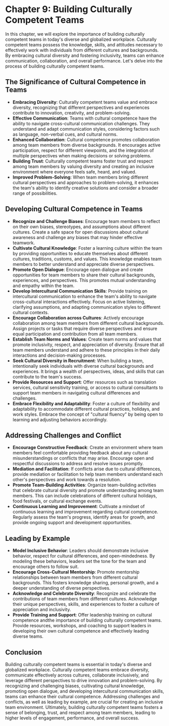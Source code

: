 Chapter 9: Building Culturally Competent Teams
==============================================

In this chapter, we will explore the importance of building culturally competent teams in today's diverse and globalized workplace. Culturally competent teams possess the knowledge, skills, and attitudes necessary to effectively work with individuals from different cultures and backgrounds. By embracing cultural diversity and fostering inclusivity, teams can enhance communication, collaboration, and overall performance. Let's delve into the process of building culturally competent teams.

The Significance of Cultural Competence in Teams
------------------------------------------------

* **Embracing Diversity**: Culturally competent teams value and embrace diversity, recognizing that different perspectives and experiences contribute to innovation, creativity, and problem-solving.
* **Effective Communication**: Teams with cultural competence have the ability to navigate cross-cultural communication challenges. They understand and adapt communication styles, considering factors such as language, non-verbal cues, and cultural norms.
* **Enhanced Collaboration**: Cultural competence promotes collaboration among team members from diverse backgrounds. It encourages active participation, respect for different viewpoints, and the integration of multiple perspectives when making decisions or solving problems.
* **Building Trust**: Culturally competent teams foster trust and respect among team members by valuing diversity and creating an inclusive environment where everyone feels safe, heard, and valued.
* **Improved Problem-Solving**: When team members bring different cultural perspectives and approaches to problem-solving, it enhances the team's ability to identify creative solutions and consider a broader range of possibilities.

Developing Cultural Competence in Teams
---------------------------------------

* **Recognize and Challenge Biases**: Encourage team members to reflect on their own biases, stereotypes, and assumptions about different cultures. Create a safe space for open discussions about cultural awareness and challenge any biases that may hinder effective teamwork.
* **Cultivate Cultural Knowledge**: Foster a learning culture within the team by providing opportunities to educate themselves about different cultures, traditions, customs, and values. This knowledge enables team members to better understand and appreciate diverse perspectives.
* **Promote Open Dialogue**: Encourage open dialogue and create opportunities for team members to share their cultural backgrounds, experiences, and perspectives. This promotes mutual understanding and empathy within the team.
* **Develop Intercultural Communication Skills**: Provide training on intercultural communication to enhance the team's ability to navigate cross-cultural interactions effectively. Focus on active listening, clarifying assumptions, and adapting communication styles to different cultural contexts.
* **Encourage Collaboration across Cultures**: Actively encourage collaboration among team members from different cultural backgrounds. Assign projects or tasks that require diverse perspectives and ensure equal participation and contribution from all team members.
* **Establish Team Norms and Values**: Create team norms and values that promote inclusivity, respect, and appreciation of diversity. Ensure that all team members understand and adhere to these principles in their daily interactions and decision-making processes.
* **Seek Cultural Diversity in Recruitment**: When building a team, intentionally seek individuals with diverse cultural backgrounds and experiences. It brings a wealth of perspectives, ideas, and skills that can contribute to the team's success.
* **Provide Resources and Support**: Offer resources such as translation services, cultural sensitivity training, or access to cultural consultants to support team members in navigating cultural differences and challenges.
* **Embrace Flexibility and Adaptability**: Foster a culture of flexibility and adaptability to accommodate different cultural practices, holidays, and work styles. Embrace the concept of "cultural fluency" by being open to learning and adjusting behaviors accordingly.

Addressing Challenges and Conflict
----------------------------------

* **Encourage Constructive Feedback**: Create an environment where team members feel comfortable providing feedback about any cultural misunderstandings or conflicts that may arise. Encourage open and respectful discussions to address and resolve issues promptly.
* **Mediation and Facilitation**: If conflicts arise due to cultural differences, provide mediation or facilitation to help team members understand each other's perspectives and work towards a resolution.
* **Promote Team-Building Activities**: Organize team-building activities that celebrate cultural diversity and promote understanding among team members. This can include celebrations of different cultural holidays, food festivals, or cultural exchange events.
* **Continuous Learning and Improvement**: Cultivate a mindset of continuous learning and improvement regarding cultural competence. Regularly assess the team's progress, identify areas for growth, and provide ongoing support and development opportunities.

Leading by Example
------------------

* **Model Inclusive Behavior**: Leaders should demonstrate inclusive behavior, respect for cultural differences, and open-mindedness. By modeling these behaviors, leaders set the tone for the team and encourage others to follow suit.
* **Encourage Cross-Cultural Mentorship**: Promote mentorship relationships between team members from different cultural backgrounds. This fosters knowledge sharing, personal growth, and a deeper understanding of diverse perspectives.
* **Acknowledge and Celebrate Diversity**: Recognize and celebrate the contributions of team members from different cultures. Acknowledge their unique perspectives, skills, and experiences to foster a culture of appreciation and inclusivity.
* **Provide Training and Support**: Offer leadership training on cultural competence andthe importance of building culturally competent teams. Provide resources, workshops, and coaching to support leaders in developing their own cultural competence and effectively leading diverse teams.

Conclusion
----------

Building culturally competent teams is essential in today's diverse and globalized workplace. Culturally competent teams embrace diversity, communicate effectively across cultures, collaborate inclusively, and leverage different perspectives to drive innovation and problem-solving. By recognizing and challenging biases, cultivating cultural knowledge, promoting open dialogue, and developing intercultural communication skills, teams can enhance their cultural competence. Addressing challenges and conflicts, as well as leading by example, are crucial for creating an inclusive team environment. Ultimately, building culturally competent teams fosters a sense of belonging, trust, and respect among team members, leading to higher levels of engagement, performance, and overall success.
